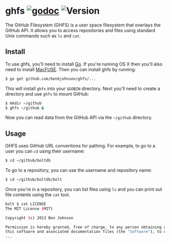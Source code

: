 ghfs [![godoc](https://godoc.org/github.com/benbjohnson/ghfs?status.png)](https://godoc.org/github.com/benbjohnson/ghfs) ![Version](http://img.shields.io/badge/status-alpha-red.png)
====

The GitHub Filesystem (GHFS) is a user space filesystem that overlays the
GitHub API. It allows you to access repositories and files using standard
Unix commands such as `ls` and `cat`.


## Install

To use ghfs, you'll need to install [Go][go]. If you're running OS X then you'll
also need to install [MacFUSE][macfuse]. Then you can install ghfs by running:

```sh
$ go get github.com/benbjohnson/ghfs/...
```

This will install `ghfs` into your `$GOBIN` directory. Next you'll need to
create a directory and use `ghfs` to mount GitHub:

```sh
$ mkdir ~/github
$ ghfs ~/github &
```

Now you can read data from the GitHub API via the `~/github` directory.

[go]: https://golang.org
[macfuse]: https://osxfuse.github.io


## Usage

GHFS uses GitHub URL conventions for pathing. For example, to go to a user
you can `cd` using their username:

```sh
$ cd ~/github/boltdb
```

To go to a repository, you can use the username and repository name:

```sh
$ cd ~/github/boltdb/bolt
```

Once you're in a repository, you can list files using `ls` and you can print
out file contents using the `cat` tool.

```sh
bolt $ cat LICENSE
The MIT License (MIT)

Copyright (c) 2013 Ben Johnson

Permission is hereby granted, free of charge, to any person obtaining a copy of
this software and associated documentation files (the "Software"), to deal in
...
```


